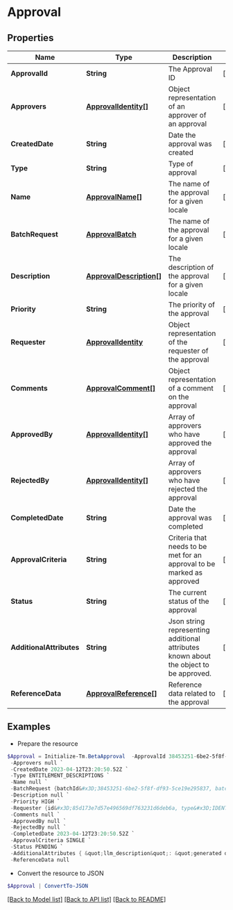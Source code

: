# Approval
## Properties

Name | Type | Description | Notes
------------ | ------------- | ------------- | -------------
**ApprovalId** | **String** | The Approval ID | [optional] 
**Approvers** | [**ApprovalIdentity[]**](ApprovalIdentity.md) | Object representation of an approver of an approval | [optional] 
**CreatedDate** | **String** | Date the approval was created | [optional] 
**Type** | **String** | Type of approval | [optional] 
**Name** | [**ApprovalName[]**](ApprovalName.md) | The name of the approval for a given locale | [optional] 
**BatchRequest** | [**ApprovalBatch**](.md) | The name of the approval for a given locale | [optional] 
**Description** | [**ApprovalDescription[]**](ApprovalDescription.md) | The description of the approval for a given locale | [optional] 
**Priority** | **String** | The priority of the approval | [optional] 
**Requester** | [**ApprovalIdentity**](.md) | Object representation of the requester of the approval | [optional] 
**Comments** | [**ApprovalComment[]**](ApprovalComment.md) | Object representation of a comment on the approval | [optional] 
**ApprovedBy** | [**ApprovalIdentity[]**](ApprovalIdentity.md) | Array of approvers who have approved the approval | [optional] 
**RejectedBy** | [**ApprovalIdentity[]**](ApprovalIdentity.md) | Array of approvers who have rejected the approval | [optional] 
**CompletedDate** | **String** | Date the approval was completed | [optional] 
**ApprovalCriteria** | **String** | Criteria that needs to be met for an approval to be marked as approved | [optional] 
**Status** | **String** | The current status of the approval | [optional] 
**AdditionalAttributes** | **String** | Json string representing additional attributes known about the object to be approved. | [optional] 
**ReferenceData** | [**ApprovalReference[]**](ApprovalReference.md) | Reference data related to the approval | [optional] 

## Examples

- Prepare the resource
```powershell
$Approval = Initialize-Tm.BetaApproval  -ApprovalId 38453251-6be2-5f8f-df93-5ce19e295837 `
 -Approvers null `
 -CreatedDate 2023-04-12T23:20:50.52Z `
 -Type ENTITLEMENT_DESCRIPTIONS `
 -Name null `
 -BatchRequest {batchId&#x3D;38453251-6be2-5f8f-df93-5ce19e295837, batchSize&#x3D;100} `
 -Description null `
 -Priority HIGH `
 -Requester {id&#x3D;85d173e7d57e496569df763231d6deb6a, type&#x3D;IDENTITY, name&#x3D;John Doe} `
 -Comments null `
 -ApprovedBy null `
 -RejectedBy null `
 -CompletedDate 2023-04-12T23:20:50.52Z `
 -ApprovalCriteria SINGLE `
 -Status PENDING `
 -AdditionalAttributes { &quot;llm_description&quot;: &quot;generated description&quot; } `
 -ReferenceData null
```

- Convert the resource to JSON
```powershell
$Approval | ConvertTo-JSON
```

[[Back to Model list]](../README.md#documentation-for-models) [[Back to API list]](../README.md#documentation-for-api-endpoints) [[Back to README]](../README.md)

